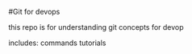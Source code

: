 #Git for devops

this repo is for understanding git concepts for devop

includes:
commands
tutorials

